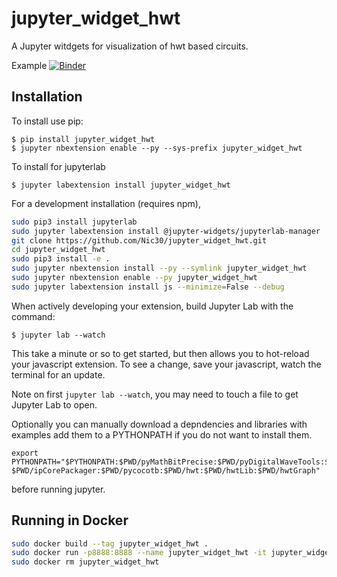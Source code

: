 jupyter_widget_hwt
===============================

A Jupyter witdgets for visualization of hwt based circuits.

Example [![Binder](https://mybinder.org/badge_logo.svg)](https://mybinder.org/v2/gh/Nic30/jupyter_widget_hwt.git/master?filepath=examples%2Fexample_simple.ipynb)


Installation
------------

To install use pip:

    $ pip install jupyter_widget_hwt
    $ jupyter nbextension enable --py --sys-prefix jupyter_widget_hwt

To install for jupyterlab

    $ jupyter labextension install jupyter_widget_hwt

For a development installation (requires npm),
```bash
sudo pip3 install jupyterlab
sudo jupyter labextension install @jupyter-widgets/jupyterlab-manager
git clone https://github.com/Nic30/jupyter_widget_hwt.git
cd jupyter_widget_hwt
sudo pip3 install -e .
sudo jupyter nbextension install --py --symlink jupyter_widget_hwt
sudo jupyter nbextension enable --py jupyter_widget_hwt
sudo jupyter labextension install js --minimize=False --debug
```


When actively developing your extension, build Jupyter Lab with the command:

    $ jupyter lab --watch

This take a minute or so to get started, but then allows you to hot-reload your javascript extension.
To see a change, save your javascript, watch the terminal for an update.

Note on first `jupyter lab --watch`, you may need to touch a file to get Jupyter Lab to open.

Optionally you can manually download a depndencies and libraries with examples add them to a PYTHONPATH
if you do not want to install them.
```
export PYTHONPATH="$PYTHONPATH:$PWD/pyMathBitPrecise:$PWD/pyDigitalWaveTools:$PWD/hdlConvertorAst:\
$PWD/ipCorePackager:$PWD/pycocotb:$PWD/hwt:$PWD/hwtLib:$PWD/hwtGraph"
```
before running jupyter.


Running in Docker
-----------------

```bash
sudo docker build --tag jupyter_widget_hwt .
sudo docker run -p8888:8888 --name jupyter_widget_hwt -it jupyter_widget_hwt jupyter notebook --ip 0.0.0.0 --port 8888
sudo docker rm jupyter_widget_hwt
```
